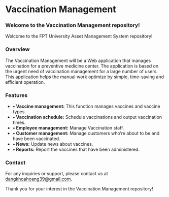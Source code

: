 # Vaccination Management

### Welcome to the Vaccination Management repository!

Welcome to the FPT University Asset Management System repository!

### Overview

The Vaccination Management will be a Web application that manages vaccination for a preventive medicine center. The application is based on the urgent need of vaccination management for a large number of users. This application helps the manual work optimize by simple, time-saving and efficient operation.

### Features

- **•	Vaccine management:** This function manages vaccines and vaccine types.
- **•	Vaccination schedule:** Schedule vaccinations and output vaccination times.
- **•	Employee management:** Manage Vaccination staff.
- **•	Customer management:** Manage customers who’re about to be and have been vaccinated.
- **•	News:** Update news about vaccines.
- **•	Reports:** Report the vaccines that have been administered.

### Contact

For any inquiries or support, please contact us at dangkhoahoang39@gmail.com.

Thank you for your interest in the Vaccination Management repository!
